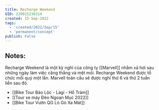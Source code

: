 ```yaml
---
title: Recharge Weekend
UID: 220915230314
created: 15-Sep-2022
tags:
  - 'created/2022/Sep/15'
  - 'permanent/concept'
publish: False
---
```

## Notes:
Recharge Weekend là một kỳ nghỉ của công ty [[Marvell]] nhằm xả hơi sau những ngày làm việc căng thẳng và mệt mỏi. Recharge Weekend được tổ chức mỗi quý một lần. Marvell toàn cầu sẽ được nghỉ thứ 6 và thứ 2 tuần liền sau đó. 

- [[Bike Tour Bảo Lộc - Lagi - Hồ Tràm]]
- [[Tour xe máy Đèo Ngoạn Mục 2022]]
- [[Bike Tour Vườn QG Lò Gò Xa Mát]]
